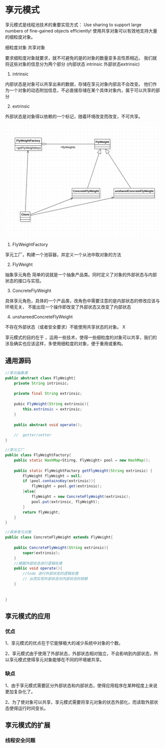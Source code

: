 # 享元模式

  享元模式是线程池技术的重要实现方式： 
  Use sharing to support large numbers of fine-gained objects efficiently!
  使用共享对象可以有效地支持大量的细粒度对象。
  
 细粒度对象  共享对象
 
要求细粒度对象就要求，就不可避免的是的对象的数量变多且性质相近。
我们就将这些对象的信息分为两个部分 (内部状态 intrinsic  外部状态extrinsic)

1. intrinsic

 内部状态是对象可以共享出来的数据，存储在享元对象内部且不会改变。
 他们作为一个对象的动态附加信息，不必直接存储在某个具体对象内，属于可以共享的部分

2. extrinsic

 外部状态是对象得以依赖的一个标记，随着环境改变而改变，不可共享。
 
![享元模式](./img/share-pattern.png)

1. FlyWeightFactory

享元工厂，构建一个池容器，并定义一个从池中取对象的方法  
  
2. FlyWeight

抽象享元角色
简单的说就是一个抽象产品类。同时定义了对象的外部状态与内部状态的接口与实现。

3. ConcreteFlyWeight

具体享元角色，具体的一个产品类，改角色中需要注意的是内部状态的修改应该与环境无关，
不能出现一个操作即改变了外部状态又改变了内部状态

4. unshareedConcreteFlyWeight

 不存在外部状态（或者安全要求）不能使用共享状态的对象。 X
 
享元模式的目的在于 ，运用一些技术，使得一些细粒度的对象可以共享，我们的涉及确实也应该这样，多使用细粒度的对象，便于重用或重构。


## 通用源码

```java
//享元抽象类
public abstract class FlyWeight{
    private String intrinsic;
    
    private final String extrinsic;
    
    pubic FlyWeight(String extrinsic){
        this.extrinsic = extrinsic;
    }
    
    public abstract void operate();
    
    //  getter/setter
}
```

```java
//享元工厂
public class FlyWeightFactory{
    public static HashMap<Stirng, FlyWeight> pool = new HashMap();
    
    public static FlyWeightFactory getFlyWeight(String extrinsic) {
        FlyWeight flyWeight = null;
        if (pool.containsKey(extrinsic)){
            flyWeight = pool.get(extrinsic);
        }else{
            flyWeight = new ConcreteFlyWeight(extrinsic);
            pool.put(extrinsic, flyWeight);
        }
        return flyWeight;
    }
}
```

```java
//具体享元对象
public class ConcreteFlyWeight extends FlyWeight{
    
    public ConcreteFlyWeight(String extrinsic){
        super(extrinsic);
    }
    //根据外部状态进行逻辑处理
    public void operate(){
        //todo 进行外部状态的逻辑处理
        // 从而实现外部状态对内部状态的依赖
    }
    
    
}
```

## 享元模式的应用

### 优点

1、享元模式的优点在于它能够极大的减少系统中对象的个数。

2、享元模式由于使用了外部状态，外部状态相对独立，不会影响到内部状态，所以享元模式使得享元对象能够在不同的环境被共享。


### 缺点

1、由于享元模式需要区分外部状态和内部状态，使得应用程序在某种程度上来说更加复杂化了。

2、为了使对象可以共享，享元模式需要将享元对象的状态外部化，而读取外部状态使得运行时间变长。 


## 享元模式的扩展

### 线程安全问题

